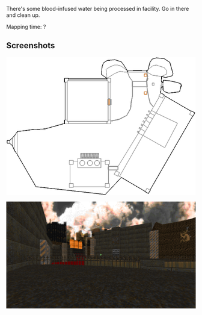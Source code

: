 There's some blood-infused water being processed in facility. Go in there and clean up.

Mapping time: ?

## Screenshots

![](img/MAP01.png)

![](img/MAP01_01.png)
